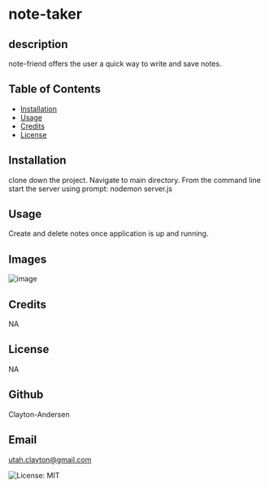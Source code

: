 # note-taker

## description
note-friend offers the user a quick way to write and save notes. 

## Table of Contents
* [Installation](#installation)
* [Usage](#usage)
* [Credits](#credits)
* [License](#license)

## Installation
clone down the project. Navigate to main directory. From the command line start the server using prompt: nodemon server.js

## Usage
Create and delete notes once application is up and running.

## Images
![image](https://user-images.githubusercontent.com/82545902/125541157-98bcffa1-cc97-484a-b8e9-2319e92a472c.png)

## Credits
NA

## License
NA

## Github
Clayton-Andersen

## Email
utah.clayton@gmail.com


![License: MIT](https://img.shields.io/badge/License-NA-yellow.svg)
